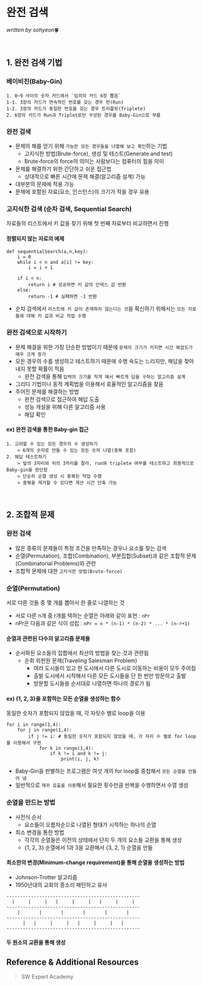 # 완전 검색
*written by sohyeon*🍀

<br>

## 1. 완전 검색 기법
### 베이비진(Baby-Gin)
```
1. 0~9 사이의 숫자 카드에서 `임의의 카드 6장 뽑음`
1-1. 3장의 카드가 연속적인 번호를 갖는 경우 런(Run)
1-2. 3장의 카드가 동일한 번호를 갖는 경우 트리플릿(Triplete)
2. 6장의 카드가 Run과 Triplet로만 구성된 경우를 Baby-Gin으로 부름
```

### 완전 검색
* 문제의 해를 얻기 위해 `가능한 모든 경우들을 나열해 보고 확인`하는 기법
    - 고지식한 방법(Brute-force), 생성 및 테스트(Generate and test)
    - Brute-force의 force의 의미는 사람보다는 컴퓨터의 힘을 의미
* 문제를 해결하기 위한 간단하고 쉬운 접근법
    - 상대적으로 빠른 시간에 문제 해결(알고리즘 설계) 가능
* 대부분의 문제에 적용 가능
* 문제에 포함된 자료(요소, 인스턴스)의 크기가 작을 경우 유용

### 고지식한 검색 (순차 검색, Sequential Search)
자료들의 리스트에서 키 값을 찾기 위해 첫 번째 자료부터 비교하면서 진행

#### 정렬되지 않는 자료의 예제
```
def sequentialSearch(a,n,key):
    i = 0
    while i < n and a[i] != key:
        i = i + 1

    if i < n: 
        return i # 성공하면 키 값의 인덱스 값 반환
    else: 
        return -1 # 실패하면 -1 반환
```

* 순차 검색에서 `리스트에 키 값이 존재하지 않는다는 것`을 확신하기 위해서는 `모든 자료들에 대해 키 값과 비교 작업 수행`

### 완전 검색으로 시작하기
* 문제 해결을 위한 가장 단순한 방법이기 때문에 `문제의 크기가 커지면 시간 복잡도가 매우 크게 증가`
* 모든 경우의 수를 생성하고 테스트하기 때문에 수행 속도는 느리지만, 해답을 찾아내지 못할 확률이 적음
    - 완전 검색을 통해 `입력의 크기를 작게 해서 빠르게 답을 구하는 알고리즘 설계`
* 그리디 기법이나 동적 계획법을 이용해서 효율적인 알고리즘을 찾음
* 주어진 문제를 해결하는 방법
    - 완전 검색으로 접근하여 해답 도출
    - 성능 개설을 위해 다른 알고리즘 사용
    - 해답 확인

#### ex) 완전 검색을 통한 Baby-gin 접근
```
1. 고려할 수 있는 모든 경우의 수 생성하기
    > 6개의 숫자로 만들 수 있는 모든 숫자 나열(중복 포함)
2. 해답 테스트하기
    > 앞의 3자리와 뒤의 3자리를 잘라, run와 triplete 여부를 테스트하고 최종적으로 Baby-gin을 판단함
    > 단순히 순열 생성 시 중복된 작업 수행
    > 중복을 제거할 수 있다면 계산 시간 단축 가능
```

<br>

## 2. 조합적 문제

### 완전 검색
* 많은 종류의 문제들이 특정 조건을 만족하는 경우나 요소를 찾는 검색
* 순열(Permutation), 조합(Combination), 부분집합(Subset)과 같은 조합적 문제(Combinatorial Problems)와 관련
* 조합적 문제에 대한 `고지식한 방법(Brute-force)`

### 순열(Permutation)
서로 다른 것들 중 몇 개를 뽑아서 한 줄로 나열하는 것  
* 서로 다른 n개 중 r개를 택하는 순열은 아래와 같이 표현 : `nPr`
* nPr은 다음과 같은 식이 성립 : `nPr = n * (n-1) * (n-2) * ... * (n-r+1)`

#### 순열과 관련된 다수의 알고리즘 문제들
* 순서화된 요소들의 집합에서 최선의 방법을 찾는 것과 관련됨
    - 순회 외판원 문제(Traveling Salesman Problem)
        * 여러 도시들이 있고 한 도시에서 다른 도시로 이동하는 비용이 모두 주어짐
        * 출발 도시에서 시작해서 다른 모든 도시들을 단 한 번만 방문하고 출발
        * 방문할 도시들을 순서대로 나열하면 하나의 경로가 됨

#### ex) {1, 2, 3}을 포함하는 모든 순열을 생성하는 함수
동일한 숫자가 포함되지 않았을 때, 각 자릿수 별로 loop을 이용
```
for i in range(1,4):
    for j in range(1,4):
        if j != i: # 동일한 숫자가 포함되지 않았을 때, 각 자리 수 별로 for loop를 이용해서 구현
            for k in range(1,4):
                if k != i and k != j:
                    print(i, j, k)
```

* Baby-Gin을 판별하는 프로그램은 여섯 개의 for loop를 중첩해서 `모든 순열을 만들어 냄`
* 일반적으로 `재귀 호출을 이용`해서 필요한 횟수만큼 반복을 수행하면서 수열 생성

### 순열을 만드는 방법
* 사전식 순서
    - 요소들이 오름차순으로 나열된 형태가 시작하는 하나의 순열
* 최소 변경을 통한 방법
    - 각각의 순열들은 이전의 상태에서 단지 두 개의 요소들 교환을 통해 생성
    - {1, 2, 3} 순열에서 1과 3을 교환해서 {3, 2, 1} 순열을 만듦

#### 최소한의 변경(Minimum-change requirement)을 통해 순열을 생성하는 방법
* Johnson-Trotter 알고리즘
* 1950년대의 교회의 종소리 패턴하고 유사
```
-------------------------------------------------
  |     |     |   |     |     |   |     |     |  
-------------------------------------------------
    |       |       |       |       |       |  
-------------------------------------------------
      |   |     |     |   |     |     |   |     
-------------------------------------------------
```

#### 두 원소의 교환을 통해 생성

## Reference & Additional Resources
> SW Expert Academy
